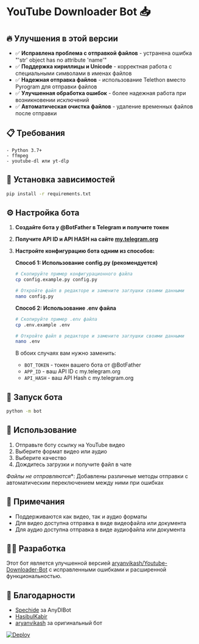 # YouTube Downloader Bot 📥



## 🔥 Улучшения в этой версии

- ✅ **Исправлена проблема с отправкой файлов** - устранена ошибка "'str' object has no attribute 'name'"
- ✅ **Поддержка кириллицы и Unicode** - корректная работа с специальными символами в именах файлов
- ✅ **Надежная отправка файлов** - использование Telethon вместо Pyrogram для отправки файлов
- ✅ **Улучшенная обработка ошибок** - более надежная работа при возникновении исключений
- ✅ **Автоматическая очистка файлов** - удаление временных файлов после отправки

## 📋 Требования

```
- Python 3.7+
- ffmpeg
- youtube-dl или yt-dlp
```

## 🔧 Установка зависимостей

```bash
pip install -r requirements.txt
```

## ⚙️ Настройка бота

1. **Создайте бота у @BotFather в Telegram и получите токен**

2. **Получите API ID и API HASH на сайте [my.telegram.org](https://my.telegram.org/)**

3. **Настройте конфигурацию бота одним из способов:**

   **Способ 1: Использование config.py (рекомендуется)**
   ```bash
   # Скопируйте пример конфигурационного файла
   cp config.example.py config.py
   
   # Откройте файл в редакторе и замените заглушки своими данными
   nano config.py
   ```

   **Способ 2: Использование .env файла**
   ```bash
   # Скопируйте пример .env файла
   cp .env.example .env
   
   # Откройте файл в редакторе и замените заглушки своими данными
   nano .env
   ```

   В обоих случаях вам нужно заменить:
   - `BOT_TOKEN` - токен вашего бота от @BotFather
   - `APP_ID` - ваш API ID с my.telegram.org
   - `API_HASH` - ваш API Hash с my.telegram.org

## 🚀 Запуск бота

```bash
python -m bot
```

## 🎯 Использование

1. Отправьте боту ссылку на YouTube видео
2. Выберите формат видео или аудио
3. Выберите качество
4. Дождитесь загрузки и получите файл в чате

*Файлы не отправляются**: Добавлены различные методы отправки с автоматическим переключением между ними при ошибках

## 📝 Примечания

- Поддерживаются как видео, так и аудио форматы
- Для видео доступна отправка в виде видеофайла или документа
- Для аудио доступна отправка в виде аудиофайла или документа

## 👨‍💻 Разработка

Этот бот является улучшенной версией [aryanvikash/Youtube-Downloader-Bot](https://github.com/aryanvikash/Youtube-Downloader-Bot) с исправленными ошибками и расширенной функциональностью.

## 🙏 Благодарности

- [Spechide](https://github.com/SpEcHiDe) за AnyDlBot
- [HasibulKabir](https://github.com/HasibulKabir)
- [aryanvikash](https://github.com/aryanvikash) за оригинальный бот

[![Deploy](https://www.herokucdn.com/deploy/button.svg)](https://heroku.com/deploy?template=https://github.com/aryanvikash/Youtube-Downloader-Bot/tree/master)